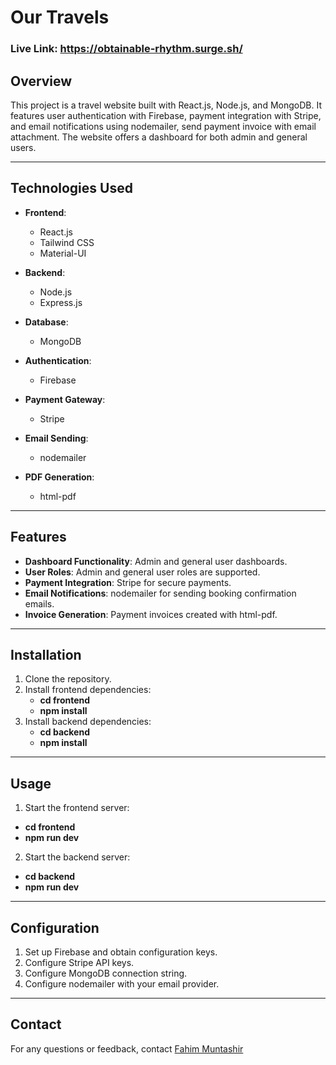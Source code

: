 # Our Travels

### Live Link: https://obtainable-rhythm.surge.sh/

## Overview

This project is a travel website built with React.js, Node.js, and MongoDB. It features user authentication with Firebase, payment integration with Stripe, and email notifications using nodemailer, send payment invoice with email attachment. The website offers a dashboard for both admin and general users.

---

## Technologies Used

- **Frontend**:

  - React.js
  - Tailwind CSS
  - Material-UI

- **Backend**:

  - Node.js
  - Express.js

- **Database**:

  - MongoDB

- **Authentication**:

  - Firebase

- **Payment Gateway**:

  - Stripe

- **Email Sending**:

  - nodemailer

- **PDF Generation**:
  - html-pdf

---

## Features

- **Dashboard Functionality**: Admin and general user dashboards.
- **User Roles**: Admin and general user roles are supported.
- **Payment Integration**: Stripe for secure payments.
- **Email Notifications**: nodemailer for sending booking confirmation emails.
- **Invoice Generation**: Payment invoices created with html-pdf.

---

## Installation

1. Clone the repository.
2. Install frontend dependencies:
   - **cd frontend**
   - **npm install**
3. Install backend dependencies:
   - **cd backend**
   - **npm install**

---

## Usage

1. Start the frontend server:

- **cd frontend**
- **npm run dev**

2. Start the backend server:

- **cd backend**
- **npm run dev**


---

## Configuration
1. Set up Firebase and obtain configuration keys.
2. Configure Stripe API keys.
3. Configure MongoDB connection string.
4. Configure nodemailer with your email provider.

---

## Contact
For any questions or feedback, contact [Fahim Muntashir](mdfahim.muntashir28@gmail.com)
